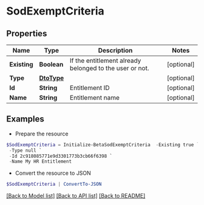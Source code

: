 # SodExemptCriteria
## Properties

Name | Type | Description | Notes
------------ | ------------- | ------------- | -------------
**Existing** | **Boolean** | If the entitlement already belonged to the user or not. | [optional] 
**Type** | [**DtoType**](DtoType.md) |  | [optional] 
**Id** | **String** | Entitlement ID | [optional] 
**Name** | **String** | Entitlement name | [optional] 

## Examples

- Prepare the resource
```powershell
$SodExemptCriteria = Initialize-BetaSodExemptCriteria  -Existing true `
 -Type null `
 -Id 2c918085771e9d3301773b3cb66f6398 `
 -Name My HR Entitlement
```

- Convert the resource to JSON
```powershell
$SodExemptCriteria | ConvertTo-JSON
```

[[Back to Model list]](../README.md#documentation-for-models) [[Back to API list]](../README.md#documentation-for-api-endpoints) [[Back to README]](../README.md)

